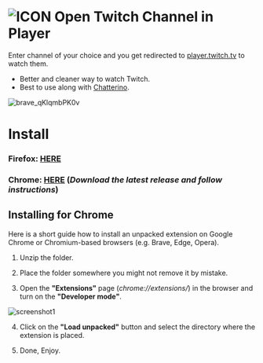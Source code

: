 ![ICON](https://user-images.githubusercontent.com/64147848/228734189-3e2a9995-6b78-44ee-a072-11ad0318cca2.png)
Open Twitch Channel in Player
============

Enter channel of your choice and you get redirected to [player.twitch.tv](https://player.twitch.tv/?channel=xqc&parent=twitch.tv) to watch them.

- Better and cleaner way to watch Twitch. 
- Best to use along with [Chatterino](https://chatterino.com/).

![brave_qKlqmbPK0v](https://user-images.githubusercontent.com/64147848/229286595-293df52d-c63a-4411-8e72-7d59e31d59cd.png)

# Install
### Firefox:  [**HERE**](https://addons.mozilla.org/en-US/firefox/addon/open-twitch-channel-in-player/)
### Chrome: [**HERE**](https://github.com/yungsamd17/Open-Twitch-Channel-in-Player/releases) (*Download the latest release and follow instructions*)

## Installing for Chrome
Here is a short guide how to install an unpacked extension on Google Chrome or Chromium-based browsers (e.g. Brave, Edge, Opera).

1. Unzip the folder.

2. Place the folder somewhere you might not remove it by mistake.

3. Open the **"Extensions"** page (*chrome://extensions/*) in the browser and turn on the **"Developer mode"**.

![screenshot1](https://user-images.githubusercontent.com/64147848/228734049-1e16ee90-804b-4412-bd86-c799dda84d77.png)

4. Click on the **"Load unpacked"** button and select the directory where the extension is placed.

5. Done, Enjoy.
